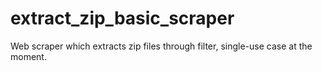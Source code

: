 # extract_zip_basic_scraper
Web scraper which extracts zip files through filter, single-use case at the moment.
